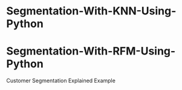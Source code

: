 # Segmentation-With-KNN-Using-Python
# Segmentation-With-RFM-Using-Python

Customer Segmentation Explained Example
